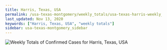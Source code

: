 ```yaml
---
title: Harris, Texas, USA
permalink: /usa-texas-montgomery/weekly_totals/usa-texas-harris-weekly_totals.html
last_updated: Nov 13, 2020
keywords: ["Harris, Texas, USA", "weekly totals"]
sidebar: usa-texas-montgomery_sidebar
---
```


![Weekly Totals of Confirmed Cases for Harris, Texas, USA](/covid_tracker/images/graphs/usa-texas-harris-weekly_totals_graph.png)
